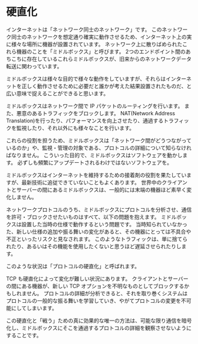 # 硬直化

インターネットは「ネットワーク同士のネットワーク」です。
このネットワーク同士のネットワークを想定通り確実に動作させるため、インターネット上の実に様々な場所に機器が設置されています。
ネットワーク上に散りばめられたこれら機器のことを「ミドルボックス」と呼びます。
2つのエンドポイント間のあちこちに存在しているこれらミドルボックスが、旧来からのネットワークデータ転送に関わっています。

ミドルボックスは様々な目的で様々な動作をしていますが、それらはインターネットを正しく動作させるために必要だと誰かが考えた結果設置されたものだ、と広い意味で捉えることができると思います。

ミドルボックスはネットワーク間で IP パケットのルーティングを行います。
また、悪意のあるトラフィックをブロックします。
NAT(Network Address Translation)を行ったり、パフォーマンスを向上させたり、通過するトラフィックを監視したり、それ以外にも様々なことを行います。

これらの役割を担うため、ミドルボックスは「ネットワーク間がどうつながっているのか」や、監視・管理の対象である、プロトコルの詳細について知らなければなりません。
こういった目的で、ミドルボックスはソフトウェアを動かします。
必ずしも頻繁にアップデートされるわけではないソフトウェアを。

ミドルボックスはインターネットを維持するための接着剤の役割を果たしていますが、最新技術に追従できていないこともよくあります。
世界中のクライアントとサーバーの間にあるミドルボックスは、一般的には末端の機器ほど素早く変化しません。

ネットワークプロトコルのうち、ミドルボックスにプロトコルを分析させ、通信を許可・ブロックさせたいものはすべて、以下の問題を抱えます。
ミドルボックスは設置した当時の仕様で動作するという問題です。
当時知られていなかった、新しい仕様の追加や振る舞いの変化があると、その機器にとっては不具合や不正といったリスクと見なされます。
このようなトラフィックは、単に捨てられたり、あるいはその機能を使用したくないと思うほど遅延させられたりします。

このような状況は「プロトコルの硬直化」と呼ばれます。

TCP も硬直化によって変化が難しい状況にあります。
クライアントとサーバーの間にある機器が、新しい TCP オプションを不明なものとしてブロックするかもしれません。
プロトコルの詳細が分析できると、それを取り巻くシステムはプロトコルの一般的な振る舞いを学習していき、やがてプロトコルの変更を不可能にしてしまいます。

この硬直化と「戦う」ための真に効果的な唯一の方法は、可能な限り通信を暗号化し、ミドルボックスにそこを通過するプロトコルの詳細を観察させないようにすることです。
